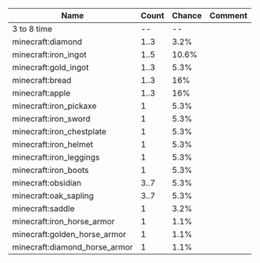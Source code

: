 | Name                          | Count | Chance | Comment |
| ----------------------------- | ----- | ------ | ------- |
| 3 to 8 time                   |    -- |     -- |         |
| minecraft:diamond             |  1..3 |   3.2% |         |
| minecraft:iron_ingot          |  1..5 |  10.6% |         |
| minecraft:gold_ingot          |  1..3 |   5.3% |         |
| minecraft:bread               |  1..3 |    16% |         |
| minecraft:apple               |  1..3 |    16% |         |
| minecraft:iron_pickaxe        |     1 |   5.3% |         |
| minecraft:iron_sword          |     1 |   5.3% |         |
| minecraft:iron_chestplate     |     1 |   5.3% |         |
| minecraft:iron_helmet         |     1 |   5.3% |         |
| minecraft:iron_leggings       |     1 |   5.3% |         |
| minecraft:iron_boots          |     1 |   5.3% |         |
| minecraft:obsidian            |  3..7 |   5.3% |         |
| minecraft:oak_sapling         |  3..7 |   5.3% |         |
| minecraft:saddle              |     1 |   3.2% |         |
| minecraft:iron_horse_armor    |     1 |   1.1% |         |
| minecraft:golden_horse_armor  |     1 |   1.1% |         |
| minecraft:diamond_horse_armor |     1 |   1.1% |         |